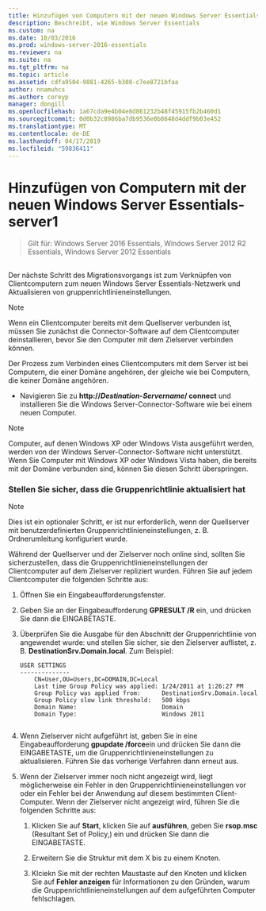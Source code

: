 ```yaml
---
title: Hinzufügen von Computern mit der neuen Windows Server Essentials-server1
description: Beschreibt, wie Windows Server Essentials
ms.custom: na
ms.date: 10/03/2016
ms.prod: windows-server-2016-essentials
ms.reviewer: na
ms.suite: na
ms.tgt_pltfrm: na
ms.topic: article
ms.assetid: cdfa9504-9881-4265-b308-c7ee8721bfaa
author: nnamuhcs
ms.author: coreyp
manager: dongill
ms.openlocfilehash: 1a67cda9e4b04e8d861232b48f45915fb2b460d1
ms.sourcegitcommit: 0d0b32c8986ba7db9536e0b8648d4ddf9b03e452
ms.translationtype: MT
ms.contentlocale: de-DE
ms.lasthandoff: 04/17/2019
ms.locfileid: "59836411"
---
```

# <a name="join-computers-to-the-new-windows-server-essentials-server1"></a>Hinzufügen von Computern mit der neuen Windows Server Essentials-server1

>Gilt für: Windows Server 2016 Essentials, Windows Server 2012 R2 Essentials, Windows Server 2012 Essentials

##  <a name="BKMK_JoinComputers"></a>   
 Der nächste Schritt des Migrationsvorgangs ist zum Verknüpfen von Clientcomputern zum neuen Windows Server Essentials-Netzwerk und Aktualisieren von gruppenrichtlinieneinstellungen.  
  
> [!NOTE]
>  Wenn ein Clientcomputer bereits mit dem Quellserver verbunden ist, müssen Sie zunächst die Connector-Software auf dem Clientcomputer deinstallieren, bevor Sie den Computer mit dem Zielserver verbinden können.  
  
 Der Prozess zum Verbinden eines Clientcomputers mit dem Server ist bei Computern, die einer Domäne angehören, der gleiche wie bei Computern, die keiner Domäne angehören.  
  
-   Navigieren Sie zu **http://***Destination-Servername***/ connect** und installieren Sie die Windows Server-Connector-Software wie bei einem neuen Computer.  
  
> [!NOTE]
>  Computer, auf denen Windows XP oder Windows Vista ausgeführt werden, werden von der Windows Server-Connector-Software nicht unterstützt. Wenn Sie Computer mit Windows XP oder Windows Vista haben, die bereits mit der Domäne verbunden sind, können Sie diesen Schritt überspringen.  
  
### <a name="ensure-that-group-policy-has-updated"></a>Stellen Sie sicher, dass die Gruppenrichtlinie aktualisiert hat  
  
> [!NOTE]
>  Dies ist ein optionaler Schritt, er ist nur erforderlich, wenn der Quellserver mit benutzerdefinierten Gruppenrichtlinieneinstellungen, z. B. Ordnerumleitung konfiguriert wurde.  
  
 Während der Quellserver und der Zielserver noch online sind, sollten Sie sicherzustellen, dass die Gruppenrichtlinieneinstellungen der Clientcomputer auf dem Zielserver repliziert wurden. Führen Sie auf jedem Clientcomputer die folgenden Schritte aus:  
  
1.  Öffnen Sie ein Eingabeaufforderungsfenster.  
  
2.  Geben Sie an der Eingabeaufforderung **GPRESULT /R** ein, und drücken Sie dann die EINGABETASTE.  
  
3.  Überprüfen Sie die Ausgabe für den Abschnitt der Gruppenrichtlinie von angewendet wurde: und stellen Sie sicher, sie den Zielserver auflistet, z. B. **DestinationSrv.Domain.local**. Zum Beispiel:  
  
    ```  
    USER SETTINGS  
    --------------  
        CN=User,OU=Users,DC=DOMAIN,DC=Local  
        Last time Group Policy was applied: 1/24/2011 at 1:26:27 PM  
        Group Policy was applied from:      DestinationSrv.Domain.local  
        Group Policy slow link threshold:   500 kbps  
        Domain Name:                        Domain  
        Domain Type:                        Windows 2011  
  
    ```  
  
4.  Wenn Zielserver nicht aufgeführt ist, geben Sie in eine Eingabeaufforderung **gpupdate /force**ein und drücken Sie dann die EINGABETASTE, um die Gruppenrichtlinieneinstellungen zu aktualisieren. Führen Sie das vorherige Verfahren dann erneut aus.  
  
5.  Wenn der Zielserver immer noch nicht angezeigt wird, liegt möglicherweise ein Fehler in den Gruppenrichtlinieneinstellungen vor oder ein Fehler bei der Anwendung auf diesem bestimmten Client-Computer. Wenn der Zielserver nicht angezeigt wird, führen Sie die folgenden Schritte aus:  
  
    1.  Klicken Sie auf **Start**, klicken Sie auf **ausführen**, geben Sie **rsop.msc** (Resultant Set of Policy,) ein und drücken Sie dann die EINGABETASTE.  
  
    2.  Erweitern Sie die Struktur mit dem X bis zu einem Knoten.  
  
    3.  Klciekn Sie mit der rechten Maustaste auf den Knoten und klicken Sie auf **Fehler anzeigen** für Informationen zu den Gründen, warum die Gruppenrichtlinieneinstellungen auf dem aufgeführten Computer fehlschlagen.
